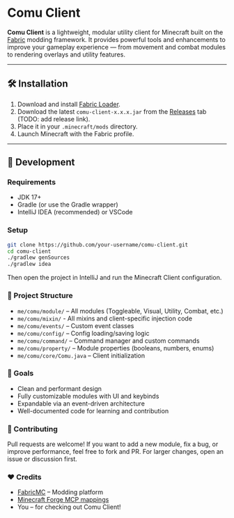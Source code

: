 # Comu Client

**Comu Client** is a lightweight, modular utility client for Minecraft built on the [Fabric](https://fabricmc.net/) modding framework. It provides powerful tools and enhancements to improve your gameplay experience — from movement and combat modules to rendering overlays and utility features.

---

## 🛠️ Installation

1. Download and install [Fabric Loader](https://fabricmc.net/use/).
2. Download the latest `comu-client-x.x.x.jar` from the [Releases](#) tab (TODO: add release link).
3. Place it in your `.minecraft/mods` directory.
4. Launch Minecraft with the Fabric profile.

---

## 🧪 Development

### Requirements
- JDK 17+
- Gradle (or use the Gradle wrapper)
- IntelliJ IDEA (recommended) or VSCode

### Setup

```bash
git clone https://github.com/your-username/comu-client.git
cd comu-client
./gradlew genSources
./gradlew idea
```
Then open the project in IntelliJ and run the Minecraft Client configuration.

### 📁 Project Structure
- `me/comu/module/` – All modules (Toggleable, Visual, Utility, Combat, etc.)
- `me/comu/mixin/` - All mixins and client-specific injection code
- `me/comu/events/` – Custom event classes
- `me/comu/config/` – Config loading/saving logic
- `me/comu/command/` – Command manager and custom commands
- `me/comu/property/` – Module properties (booleans, numbers, enums)
- `me/comu/core/Comu.java` – Client initialization

### 📌 Goals
- Clean and performant design
- Fully customizable modules with UI and keybinds
- Expandable via an event-driven architecture
- Well-documented code for learning and contribution

### 🤝 Contributing
Pull requests are welcome! If you want to add a new module, fix a bug, or improve performance, feel free to fork and PR. For larger changes, open an issue or discussion first.

### ❤️ Credits
- [FabricMC](https://fabricmc.net/) – Modding platform
- [Minecraft Forge MCP mappings](https://github.com/MinecraftForge/MCPConfig)
- You – for checking out Comu Client!
